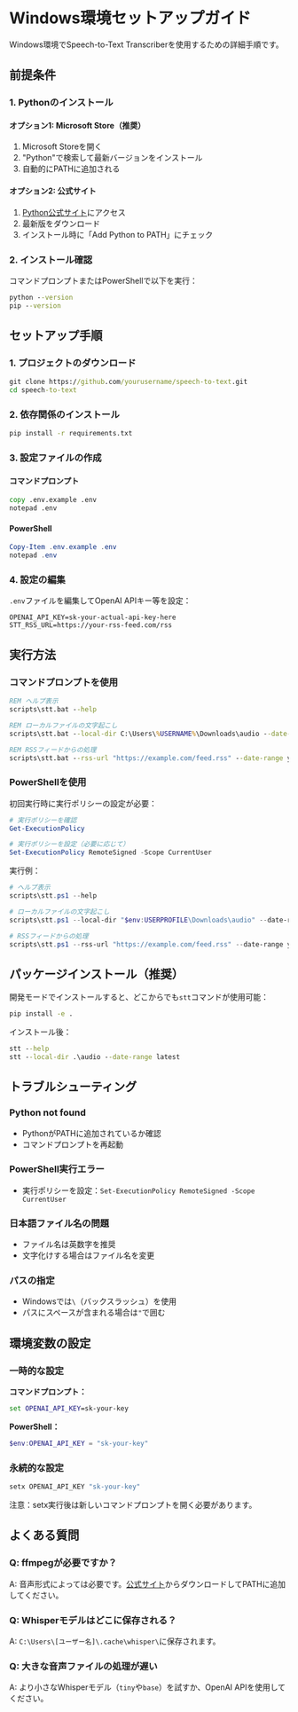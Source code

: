 # Windows環境セットアップガイド

Windows環境でSpeech-to-Text Transcriberを使用するための詳細手順です。

## 前提条件

### 1. Pythonのインストール

#### オプション1: Microsoft Store（推奨）
1. Microsoft Storeを開く
2. "Python"で検索して最新バージョンをインストール
3. 自動的にPATHに追加される

#### オプション2: 公式サイト
1. [Python公式サイト](https://www.python.org/downloads/windows/)にアクセス
2. 最新版をダウンロード
3. インストール時に「Add Python to PATH」にチェック

### 2. インストール確認

コマンドプロンプトまたはPowerShellで以下を実行：

```cmd
python --version
pip --version
```

## セットアップ手順

### 1. プロジェクトのダウンロード

```cmd
git clone https://github.com/yourusername/speech-to-text.git
cd speech-to-text
```

### 2. 依存関係のインストール

```cmd
pip install -r requirements.txt
```

### 3. 設定ファイルの作成

#### コマンドプロンプト
```cmd
copy .env.example .env
notepad .env
```

#### PowerShell
```powershell
Copy-Item .env.example .env
notepad .env
```

### 4. 設定の編集

`.env`ファイルを編集してOpenAI APIキー等を設定：

```
OPENAI_API_KEY=sk-your-actual-api-key-here
STT_RSS_URL=https://your-rss-feed.com/rss
```

## 実行方法

### コマンドプロンプトを使用

```cmd
REM ヘルプ表示
scripts\stt.bat --help

REM ローカルファイルの文字起こし
scripts\stt.bat --local-dir C:\Users\%USERNAME%\Downloads\audio --date-range latest

REM RSSフィードからの処理
scripts\stt.bat --rss-url "https://example.com/feed.rss" --date-range yesterday
```

### PowerShellを使用

初回実行時に実行ポリシーの設定が必要：

```powershell
# 実行ポリシーを確認
Get-ExecutionPolicy

# 実行ポリシーを設定（必要に応じて）
Set-ExecutionPolicy RemoteSigned -Scope CurrentUser
```

実行例：

```powershell
# ヘルプ表示
scripts\stt.ps1 --help

# ローカルファイルの文字起こし
scripts\stt.ps1 --local-dir "$env:USERPROFILE\Downloads\audio" --date-range latest

# RSSフィードからの処理
scripts\stt.ps1 --rss-url "https://example.com/feed.rss" --date-range yesterday
```

## パッケージインストール（推奨）

開発モードでインストールすると、どこからでも`stt`コマンドが使用可能：

```cmd
pip install -e .
```

インストール後：

```cmd
stt --help
stt --local-dir .\audio --date-range latest
```

## トラブルシューティング

### Python not found
- PythonがPATHに追加されているか確認
- コマンドプロンプトを再起動

### PowerShell実行エラー
- 実行ポリシーを設定：`Set-ExecutionPolicy RemoteSigned -Scope CurrentUser`

### 日本語ファイル名の問題
- ファイル名は英数字を推奨
- 文字化けする場合はファイル名を変更

### パスの指定
- Windowsでは`\`（バックスラッシュ）を使用
- パスにスペースが含まれる場合は`"`で囲む

## 環境変数の設定

### 一時的な設定

**コマンドプロンプト：**
```cmd
set OPENAI_API_KEY=sk-your-key
```

**PowerShell：**
```powershell
$env:OPENAI_API_KEY = "sk-your-key"
```

### 永続的な設定

```cmd
setx OPENAI_API_KEY "sk-your-key"
```

注意：setx実行後は新しいコマンドプロンプトを開く必要があります。

## よくある質問

### Q: ffmpegが必要ですか？
A: 音声形式によっては必要です。[公式サイト](https://ffmpeg.org/download.html)からダウンロードしてPATHに追加してください。

### Q: Whisperモデルはどこに保存される？
A: `C:\Users\[ユーザー名]\.cache\whisper\`に保存されます。

### Q: 大きな音声ファイルの処理が遅い
A: より小さなWhisperモデル（`tiny`や`base`）を試すか、OpenAI APIを使用してください。 